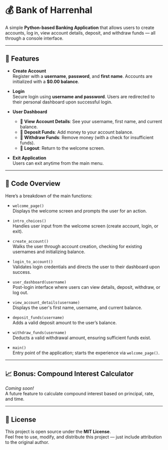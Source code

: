 # 💰 Bank of Harrenhal

A simple **Python-based Banking Application** that allows users to create accounts, log in, view account details, deposit, and withdraw funds — all through a console interface.

---

## 🚀 Features

- **Create Account**  
  Register with a **username**, **password**, and **first name**. Accounts are initialized with a **$0.00 balance**.

- **Login**  
  Secure login using **username and password**. Users are redirected to their personal dashboard upon successful login.

- **User Dashboard**
  - 🔹 **View Account Details**: See your username, first name, and current balance.
  - 🔹 **Deposit Funds**: Add money to your account balance.
  - 🔹 **Withdraw Funds**: Remove money (with a check for insufficient funds).
  - 🔹 **Logout**: Return to the welcome screen.

- **Exit Application**  
  Users can exit anytime from the main menu.

---

## 🧠 Code Overview

Here’s a breakdown of the main functions:

- `welcome_page()`  
  Displays the welcome screen and prompts the user for an action.

- `intro_choices()`  
  Handles user input from the welcome screen (create account, login, or exit).

- `create_account()`  
  Walks the user through account creation, checking for existing usernames and initializing balance.

- `login_to_account()`  
  Validates login credentials and directs the user to their dashboard upon success.

- `user_dashboard(username)`  
  Post-login interface where users can view details, deposit, withdraw, or log out.

- `view_account_details(username)`  
  Displays the user's first name, username, and current balance.

- `deposit_funds(username)`  
  Adds a valid deposit amount to the user’s balance.

- `withdraw_funds(username)`  
  Deducts a valid withdrawal amount, ensuring sufficient funds exist.

- `main()`  
  Entry point of the application; starts the experience via `welcome_page()`.

---

## 📈 Bonus: Compound Interest Calculator

*Coming soon!*  
A future feature to calculate compound interest based on principal, rate, and time.

---

## 📄 License

This project is open source under the **MIT License**.  
Feel free to use, modify, and distribute this project — just include attribution to the original author.
